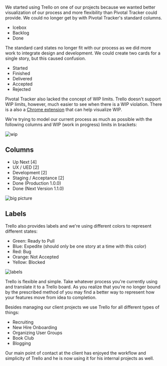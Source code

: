 We started using Trello on one of our projects because we wanted better
visualization of our process and more flexibility than Pivotal Tracker could
provide. We could no longer get by with Pivotal Tracker's standard columns.

* Icebox
* Backlog
* Done

The standard card states no longer fit with our process as we did more work to
integrate design and development. We could create two cards for a single story,
but this caused confusion.

* Started
* Finished
* Delivered
* Accepted
* Rejected

Pivotal Tracker also lacked the concept of WIP limits. Trello doesn't support
WIP limits, however, much easier to see when there is a WIP violation. There is
a also a [Chrome extension](https://chrome.google.com/webstore/detail/kanban-wip-for-trello/oekefjibcnongmmmmkdiofgeppfkmdii?hl=en-US)
that can help visualize WIP.

We're trying to model our current process as much as possible with the
following columns and WIP (work in progress) limits in brackets: 

![wip](http://gaslight.github.io/posts/assets/images/how-we-trello_wip.png)

## Columns 

* Up Next [4] 
* UX / UED [2] 
* Development [2] 
* Staging / Acceptance [2] 
* Done (Production 1.0.0) 
* Done (Next Version 1.1.0) 

![big picture](http://gaslight.github.io/posts/assets/images/how-we-trello_big-picture.png)

## Labels 

Trello also provides labels and we're using different colors to represent different states:

* Green: Ready to Pull
* Blue: Expedite (should only be one story at a time with this color) 
* Red: Bug
* Orange: Not Accepted
* Yellow: Blocked

![labels](http://gaslight.github.io/posts/assets/images/how-we-trello_labels.png)

Trello is flexible and simple. Take whatever process you're currently using and
translate it to a Trello board. As you realize that you're no longer bound by
the prescribed method of <project management tool> you may find a better way to
represent how your features move from idea to completion.

Besides managing our client projects we use Trello for all different
types of things:

* Recruiting
* New Hire Onboarding
* Organizing User Groups
* Book Club
* Blogging

Our main point of contact at the client has enjoyed the workflow and simplicity
of Trello and he is now using it for his internal projects as well.
